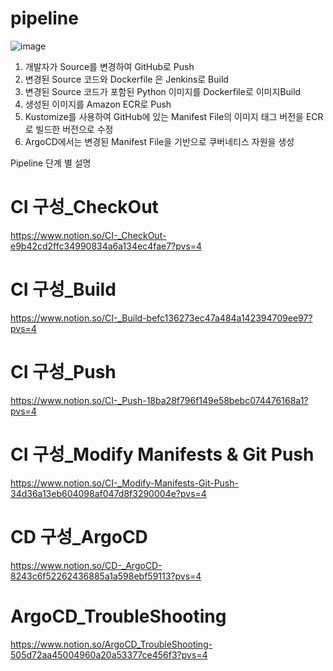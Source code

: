 # pipeline
![image](https://github.com/user-attachments/assets/2673341c-8c8c-4e3c-8804-b3084c81e92f)

1. 개발자가 Source를 변경하여 GitHub로 Push
2. 변경된 Source 코드와 Dockerfile 은 Jenkins로 Build
3. 변경된 Source 코드가 포함된 Python 이미지를 Dockerfile로 이미지Build
4. 생성된 이미지를 Amazon ECR로 Push
5. Kustomize를 사용하여 GitHub에 있는 Manifest File의 이미지 태그 버전을 ECR로 빌드한 버전으로 수정
6. ArgoCD에서는 변경된 Manifest File을 기반으로 쿠버네티스 자원을 생성


Pipeline 단계 별 설명

# CI 구성_CheckOut
https://www.notion.so/CI-_CheckOut-e9b42cd2ffc34990834a6a134ec4fae7?pvs=4

# **CI 구성_Build**
https://www.notion.so/CI-_Build-befc136273ec47a484a142394709ee97?pvs=4

# CI 구성_Push
https://www.notion.so/CI-_Push-18ba28f796f149e58bebc074476168a1?pvs=4

# CI 구성_Modify Manifests & Git Push
https://www.notion.so/CI-_Modify-Manifests-Git-Push-34d36a13eb604098af047d8f3290004e?pvs=4

# CD 구성_ArgoCD
https://www.notion.so/CD-_ArgoCD-8243c6f52262436885a1a598ebf59113?pvs=4

# ArgoCD_TroubleShooting
https://www.notion.so/ArgoCD_TroubleShooting-505d72aa45004960a20a53377ce456f3?pvs=4
